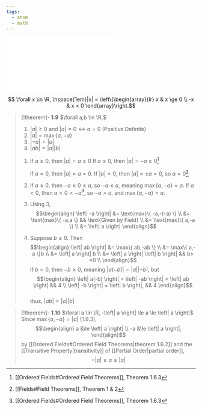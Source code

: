 ```yaml
---
tags:
  - atom
  - math
---
```

![450|center](general-abs-value.excalidraw.md)
$$ \forall x \in \R, \hspace{1em}|x| = \left\{\begin{array}{lr}
	x & x \ge 0 \\
	-x & x < 0
\end{array}\right.$$
> [!theorem]- **1.9** $\forall a,b \in \R,$ <ol> <li>$|a| \ge 0$ and $|a| = 0 \leftrightarrow a = 0$ (Positive Definite)</li> <li>$\left| a \right| = \max\{ a,-a \}$</li> <li>$|-a| = |a|$</li> <li>$\left| ab \right| = \left| a \right|\left| b \right|$</li> </ol>
> 1. If $a \geq 0$, then $\left| a \right| = a \geq 0$
>    If $a \leq 0$, then $\left| a \right| = -a \geq 0$[^1]
>    
>    If $a = 0$, then $\left| a \right| = a = 0$.
>    If $\left| a \right| = 0$, then $\left| a \right| = \pm a = 0$, so $a = 0$[^2]
> 
> 2. If $a \geq 0$, then $-a \leq 0 \leq a$, so $-a \leq a$, meaning $\max \{a,-a \} = a$.
>    If $a < 0$, then $a < 0 < -a$[^1], so $-a > a$, and $\max \{a,-a \} = a$.
> 
> 3. Using 3,
>    $$\begin{align}
> 	\left| -a \right| &= \text{max}\{ -a,-(-a) \} \\
> 	&= \text{max}\{ -a,a \} && \text{Given by Field} \\
> 	&= \text{max}\{ a,-a \} \\
> 	&= \left| a \right| 
> \end{align}$$
> 4. Suppose $b \ge 0$. Then
>    $$\begin{align}
> 	\left| ab \right| &= \max\{ ab,-ab \} \\
> 	&= \max\{ a,-a \}b \\
> 	&= \left| a \right| b \\
> 	&= \left| a \right| \left| b \right| && b> =0 \\
> \end{align}$$
>    If $b < 0$, then $-b \geq 0$, meaning $\left| a(-b) \right| = \left| a \right|\left| -b \right|$, but
>    $$\begin{align}
>    \left| a(-b) \right| = \left| -ab \right| = \left| ab \right| && 4 \\
>    \left| -b \right| = \left| b \right|,  && 4
> 	\end{align}$$  
>    thus, $\left| ab \right| = \left| a \right|\left| b \right|$

> [!theorem]- **1.10** $\forall a \in \R, -\left| a \right| \le a \le \left| a \right|$
> Since $\max\{ a,-a \} = \left| a \right|$ (1.9.3),
> $$\begin{align}
> 	a &\le \left| a \right|  \\
> 	-a &\le \left| a \right|,
> \end{align}$$
> by [[Ordered Fields#Ordered Field Theorems|theorem 1.6.2]] and the [[Transitive Property|transitivity]] of [[Partial Order|partial order]],
> $$-\left| a \right| \le a \le \left| a \right| $$

[^1]: [[Ordered Fields#Ordered Field Theorems]], Theorem 1.6.3
[^2]: [[Fields#Field Theorems]], Theorem 1 & 2
